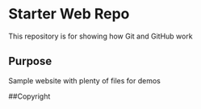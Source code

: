 # Starter Web Repo

This repository is for showing how Git and GitHub work

## Purpose

Sample website with plenty of files for demos


##Copyright